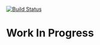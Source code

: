 [![Build Status](https://travis-ci.org/ppshobi/django-ses.svg?branch=master)](https://travis-ci.org/ppshobi/django-ses)
# Work In Progress
